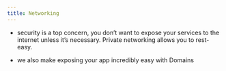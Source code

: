 ```yaml
---
title: Networking
---
```


- security is a top concern, you don’t want to expose your services to the internet unless it’s necessary.  Private networking allows you to rest-easy.

- we also make exposing your app incredibly easy with Domains